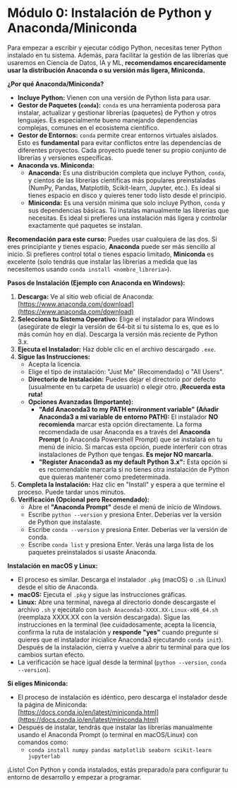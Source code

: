 # Módulo 0: Instalación de Python y Anaconda/Miniconda

Para empezar a escribir y ejecutar código Python, necesitas tener Python instalado en tu sistema. Además, para facilitar la gestión de las librerías que usaremos en Ciencia de Datos, IA y ML, **recomendamos encarecidamente usar la distribución Anaconda o su versión más ligera, Miniconda.**

**¿Por qué Anaconda/Miniconda?**

*   **Incluye Python:** Vienen con una versión de Python lista para usar.
*   **Gestor de Paquetes (`conda`):** `conda` es una herramienta poderosa para instalar, actualizar y gestionar librerías (paquetes) de Python y otros lenguajes. Es especialmente bueno manejando dependencias complejas, comunes en el ecosistema científico.
*   **Gestor de Entornos:** `conda` permite crear entornos virtuales aislados. Esto es **fundamental** para evitar conflictos entre las dependencias de diferentes proyectos. Cada proyecto puede tener su propio conjunto de librerías y versiones específicas.
*   **Anaconda vs. Miniconda:**
    *   **Anaconda:** Es una distribución completa que incluye Python, `conda`, y cientos de las librerías científicas más populares preinstaladas (NumPy, Pandas, Matplotlib, Scikit-learn, Jupyter, etc.). Es ideal si tienes espacio en disco y quieres tener todo listo desde el principio.
    *   **Miniconda:** Es una versión mínima que solo incluye Python, `conda` y sus dependencias básicas. Tú instalas manualmente las librerías que necesitas. Es ideal si prefieres una instalación más ligera y controlar exactamente qué paquetes se instalan.

**Recomendación para este curso:** Puedes usar cualquiera de las dos. Si eres principiante y tienes espacio, **Anaconda** puede ser más sencillo al inicio. Si prefieres control total o tienes espacio limitado, **Miniconda** es excelente (solo tendrás que instalar las librerías a medida que las necesitemos usando `conda install <nombre_libreria>`).

**Pasos de Instalación (Ejemplo con Anaconda en Windows):**

1.  **Descarga:** Ve al sitio web oficial de Anaconda: [https://www.anaconda.com/download](https://www.anaconda.com/download)
2.  **Selecciona tu Sistema Operativo:** Elige el instalador para Windows (asegúrate de elegir la versión de 64-bit si tu sistema lo es, que es lo más común hoy en día). Descarga la versión más reciente de Python 3.x.
3.  **Ejecuta el Instalador:** Haz doble clic en el archivo descargado `.exe`.
4.  **Sigue las Instrucciones:**
    *   Acepta la licencia.
    *   Elige el tipo de instalación: "Just Me" (Recomendado) o "All Users".
    *   **Directorio de Instalación:** Puedes dejar el directorio por defecto (usualmente en tu carpeta de usuario) o elegir otro. **¡Recuerda esta ruta!**
    *   **Opciones Avanzadas (Importante):**
        *   **"Add Anaconda3 to my PATH environment variable" (Añadir Anaconda3 a mi variable de entorno PATH):** El instalador **NO recomienda** marcar esta opción directamente. La forma recomendada de usar Anaconda es a través del **Anaconda Prompt** (o Anaconda Powershell Prompt) que se instalará en tu menú de inicio. Si marcas esta opción, puede interferir con otras instalaciones de Python que tengas. **Es mejor NO marcarla.**
        *   **"Register Anaconda3 as my default Python 3.x":** Esta opción sí es recomendable marcarla si no tienes otra instalación de Python que quieras mantener como predeterminada.
5.  **Completa la Instalación:** Haz clic en "Install" y espera a que termine el proceso. Puede tardar unos minutos.
6.  **Verificación (Opcional pero Recomendado):**
    *   Abre el **"Anaconda Prompt"** desde el menú de inicio de Windows.
    *   Escribe `python --version` y presiona Enter. Deberías ver la versión de Python que instalaste.
    *   Escribe `conda --version` y presiona Enter. Deberías ver la versión de conda.
    *   Escribe `conda list` y presiona Enter. Verás una larga lista de los paquetes preinstalados si usaste Anaconda.

**Instalación en macOS y Linux:**

*   El proceso es similar. Descarga el instalador `.pkg` (macOS) o `.sh` (Linux) desde el sitio de Anaconda.
*   **macOS:** Ejecuta el `.pkg` y sigue las instrucciones gráficas.
*   **Linux:** Abre una terminal, navega al directorio donde descargaste el archivo `.sh` y ejecútalo con `bash Anaconda3-XXXX.XX-Linux-x86_64.sh` (reemplaza XXXX.XX con la versión descargada). Sigue las instrucciones en la terminal (lee cuidadosamente, acepta la licencia, confirma la ruta de instalación y **responde "yes"** cuando pregunte si quieres que el instalador inicialice Anaconda3 ejecutando `conda init`). Después de la instalación, cierra y vuelve a abrir tu terminal para que los cambios surtan efecto.
*   La verificación se hace igual desde la terminal (`python --version`, `conda --version`).

**Si eliges Miniconda:**

*   El proceso de instalación es idéntico, pero descarga el instalador desde la página de Miniconda: [https://docs.conda.io/en/latest/miniconda.html](https://docs.conda.io/en/latest/miniconda.html)
*   Después de instalar, tendrás que instalar las librerías manualmente usando el Anaconda Prompt (o terminal en macOS/Linux) con comandos como:
    *   `conda install numpy pandas matplotlib seaborn scikit-learn jupyterlab`

¡Listo! Con Python y conda instalados, estás preparado/a para configurar tu entorno de desarrollo y empezar a programar.
